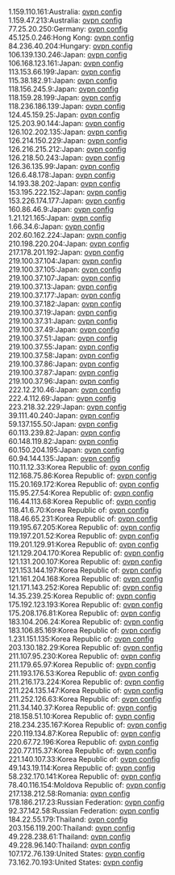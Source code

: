1.159.110.161:Australia: [ovpn config](vpn/1_159_110_161.ovpn)  
1.159.47.213:Australia: [ovpn config](vpn/1_159_47_213.ovpn)  
77.25.20.250:Germany: [ovpn config](vpn/77_25_20_250.ovpn)  
45.125.0.246:Hong Kong: [ovpn config](vpn/45_125_0_246.ovpn)  
84.236.40.204:Hungary: [ovpn config](vpn/84_236_40_204.ovpn)  
106.139.130.246:Japan: [ovpn config](vpn/106_139_130_246.ovpn)  
106.168.123.161:Japan: [ovpn config](vpn/106_168_123_161.ovpn)  
113.153.66.199:Japan: [ovpn config](vpn/113_153_66_199.ovpn)  
115.38.182.91:Japan: [ovpn config](vpn/115_38_182_91.ovpn)  
118.156.245.9:Japan: [ovpn config](vpn/118_156_245_9.ovpn)  
118.159.28.199:Japan: [ovpn config](vpn/118_159_28_199.ovpn)  
118.236.186.139:Japan: [ovpn config](vpn/118_236_186_139.ovpn)  
124.45.159.25:Japan: [ovpn config](vpn/124_45_159_25.ovpn)  
125.203.90.144:Japan: [ovpn config](vpn/125_203_90_144.ovpn)  
126.102.202.135:Japan: [ovpn config](vpn/126_102_202_135.ovpn)  
126.214.150.229:Japan: [ovpn config](vpn/126_214_150_229.ovpn)  
126.216.215.212:Japan: [ovpn config](vpn/126_216_215_212.ovpn)  
126.218.50.243:Japan: [ovpn config](vpn/126_218_50_243.ovpn)  
126.36.135.99:Japan: [ovpn config](vpn/126_36_135_99.ovpn)  
126.6.48.178:Japan: [ovpn config](vpn/126_6_48_178.ovpn)  
14.193.38.202:Japan: [ovpn config](vpn/14_193_38_202.ovpn)  
153.195.222.152:Japan: [ovpn config](vpn/153_195_222_152.ovpn)  
153.226.174.177:Japan: [ovpn config](vpn/153_226_174_177.ovpn)  
160.86.46.9:Japan: [ovpn config](vpn/160_86_46_9.ovpn)  
1.21.121.165:Japan: [ovpn config](vpn/1_21_121_165.ovpn)  
1.66.34.6:Japan: [ovpn config](vpn/1_66_34_6.ovpn)  
202.60.162.224:Japan: [ovpn config](vpn/202_60_162_224.ovpn)  
210.198.220.204:Japan: [ovpn config](vpn/210_198_220_204.ovpn)  
217.178.201.192:Japan: [ovpn config](vpn/217_178_201_192.ovpn)  
219.100.37.104:Japan: [ovpn config](vpn/219_100_37_104.ovpn)  
219.100.37.105:Japan: [ovpn config](vpn/219_100_37_105.ovpn)  
219.100.37.107:Japan: [ovpn config](vpn/219_100_37_107.ovpn)  
219.100.37.13:Japan: [ovpn config](vpn/219_100_37_13.ovpn)  
219.100.37.177:Japan: [ovpn config](vpn/219_100_37_177.ovpn)  
219.100.37.182:Japan: [ovpn config](vpn/219_100_37_182.ovpn)  
219.100.37.19:Japan: [ovpn config](vpn/219_100_37_19.ovpn)  
219.100.37.31:Japan: [ovpn config](vpn/219_100_37_31.ovpn)  
219.100.37.49:Japan: [ovpn config](vpn/219_100_37_49.ovpn)  
219.100.37.51:Japan: [ovpn config](vpn/219_100_37_51.ovpn)  
219.100.37.55:Japan: [ovpn config](vpn/219_100_37_55.ovpn)  
219.100.37.58:Japan: [ovpn config](vpn/219_100_37_58.ovpn)  
219.100.37.86:Japan: [ovpn config](vpn/219_100_37_86.ovpn)  
219.100.37.87:Japan: [ovpn config](vpn/219_100_37_87.ovpn)  
219.100.37.96:Japan: [ovpn config](vpn/219_100_37_96.ovpn)  
222.12.210.46:Japan: [ovpn config](vpn/222_12_210_46.ovpn)  
222.4.112.69:Japan: [ovpn config](vpn/222_4_112_69.ovpn)  
223.218.32.229:Japan: [ovpn config](vpn/223_218_32_229.ovpn)  
39.111.40.240:Japan: [ovpn config](vpn/39_111_40_240.ovpn)  
59.137.155.50:Japan: [ovpn config](vpn/59_137_155_50.ovpn)  
60.113.239.82:Japan: [ovpn config](vpn/60_113_239_82.ovpn)  
60.148.119.82:Japan: [ovpn config](vpn/60_148_119_82.ovpn)  
60.150.204.195:Japan: [ovpn config](vpn/60_150_204_195.ovpn)  
60.94.144.135:Japan: [ovpn config](vpn/60_94_144_135.ovpn)  
110.11.12.33:Korea Republic of: [ovpn config](vpn/110_11_12_33.ovpn)  
112.168.75.86:Korea Republic of: [ovpn config](vpn/112_168_75_86.ovpn)  
115.20.169.172:Korea Republic of: [ovpn config](vpn/115_20_169_172.ovpn)  
115.95.27.54:Korea Republic of: [ovpn config](vpn/115_95_27_54.ovpn)  
116.44.113.68:Korea Republic of: [ovpn config](vpn/116_44_113_68.ovpn)  
118.41.6.70:Korea Republic of: [ovpn config](vpn/118_41_6_70.ovpn)  
118.46.65.231:Korea Republic of: [ovpn config](vpn/118_46_65_231.ovpn)  
119.195.67.205:Korea Republic of: [ovpn config](vpn/119_195_67_205.ovpn)  
119.197.201.52:Korea Republic of: [ovpn config](vpn/119_197_201_52.ovpn)  
119.201.129.91:Korea Republic of: [ovpn config](vpn/119_201_129_91.ovpn)  
121.129.204.170:Korea Republic of: [ovpn config](vpn/121_129_204_170.ovpn)  
121.131.200.107:Korea Republic of: [ovpn config](vpn/121_131_200_107.ovpn)  
121.153.144.197:Korea Republic of: [ovpn config](vpn/121_153_144_197.ovpn)  
121.161.204.168:Korea Republic of: [ovpn config](vpn/121_161_204_168.ovpn)  
121.171.143.252:Korea Republic of: [ovpn config](vpn/121_171_143_252.ovpn)  
14.35.239.25:Korea Republic of: [ovpn config](vpn/14_35_239_25.ovpn)  
175.192.123.193:Korea Republic of: [ovpn config](vpn/175_192_123_193.ovpn)  
175.208.176.81:Korea Republic of: [ovpn config](vpn/175_208_176_81.ovpn)  
183.104.206.24:Korea Republic of: [ovpn config](vpn/183_104_206_24.ovpn)  
183.106.85.169:Korea Republic of: [ovpn config](vpn/183_106_85_169.ovpn)  
1.231.151.135:Korea Republic of: [ovpn config](vpn/1_231_151_135.ovpn)  
203.130.182.29:Korea Republic of: [ovpn config](vpn/203_130_182_29.ovpn)  
211.107.95.230:Korea Republic of: [ovpn config](vpn/211_107_95_230.ovpn)  
211.179.65.97:Korea Republic of: [ovpn config](vpn/211_179_65_97.ovpn)  
211.193.176.53:Korea Republic of: [ovpn config](vpn/211_193_176_53.ovpn)  
211.216.173.224:Korea Republic of: [ovpn config](vpn/211_216_173_224.ovpn)  
211.224.135.147:Korea Republic of: [ovpn config](vpn/211_224_135_147.ovpn)  
211.252.126.63:Korea Republic of: [ovpn config](vpn/211_252_126_63.ovpn)  
211.34.140.37:Korea Republic of: [ovpn config](vpn/211_34_140_37.ovpn)  
218.158.51.10:Korea Republic of: [ovpn config](vpn/218_158_51_10.ovpn)  
218.234.235.167:Korea Republic of: [ovpn config](vpn/218_234_235_167.ovpn)  
220.119.134.87:Korea Republic of: [ovpn config](vpn/220_119_134_87.ovpn)  
220.67.72.196:Korea Republic of: [ovpn config](vpn/220_67_72_196.ovpn)  
220.77.115.37:Korea Republic of: [ovpn config](vpn/220_77_115_37.ovpn)  
221.140.107.33:Korea Republic of: [ovpn config](vpn/221_140_107_33.ovpn)  
49.143.19.114:Korea Republic of: [ovpn config](vpn/49_143_19_114.ovpn)  
58.232.170.141:Korea Republic of: [ovpn config](vpn/58_232_170_141.ovpn)  
78.40.116.154:Moldova Republic of: [ovpn config](vpn/78_40_116_154.ovpn)  
217.138.212.58:Romania: [ovpn config](vpn/217_138_212_58.ovpn)  
178.186.217.23:Russian Federation: [ovpn config](vpn/178_186_217_23.ovpn)  
92.37.142.58:Russian Federation: [ovpn config](vpn/92_37_142_58.ovpn)  
184.22.55.179:Thailand: [ovpn config](vpn/184_22_55_179.ovpn)  
203.156.119.200:Thailand: [ovpn config](vpn/203_156_119_200.ovpn)  
49.228.238.61:Thailand: [ovpn config](vpn/49_228_238_61.ovpn)  
49.228.96.140:Thailand: [ovpn config](vpn/49_228_96_140.ovpn)  
107.172.76.139:United States: [ovpn config](vpn/107_172_76_139.ovpn)  
73.162.70.193:United States: [ovpn config](vpn/73_162_70_193.ovpn)  
